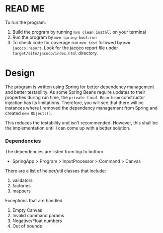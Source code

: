 # READ ME

To run the program:
1. Build the program by running  `mvn clean install` on your terminal
2. Run the program by `mvn spring-boot:run`
3. To check code for coverage run `mvn test` followed by `mvn jacoco:report`.
   Look for the jacoco report file under `target/site/jacoco/index.html` 
   directory.

# Design
The program is written using Spring for better dependency management and 
better testability. As some Spring Beans require updates to their 
properties during run time, the `private final Bean bean` constructor 
injection has its limitations. Therefore, you will see that there will be 
instances where I removed the dependency management from Spring and created 
`new Objects()`.

This reduces the testability and isn't recommended. However, this shall be 
the implementation until I can come up with a better solution.

### Dependencies
The dependencies are listed from top to bottom 
- SpringApp > Program > InputProcessor > Command > Canvas 

There are a list of helper/util classes that include:
1. validators
2. factories
3. mappers

Exceptions that are handled:
1. Empty Canvas
2. Invalid command params
3. Negative/Float numbers
4. Out of bounds

